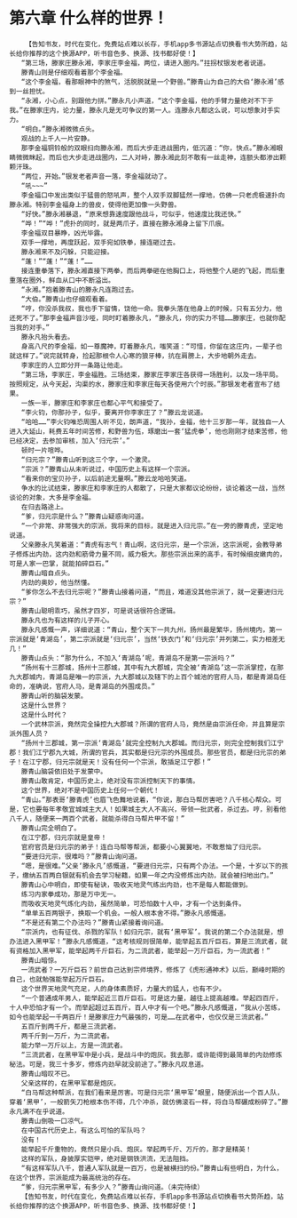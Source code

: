 # 第六章 什么样的世界！
        【告知书友，时代在变化，免费站点难以长存，手机app多书源站点切换看书大势所趋，站长给你推荐的这个换源APP，听书音色多、换源、找书都好使！】
       “第三场，滕家庄滕永湘，李家庄李金福，两位，请进入圈内。”拄拐杖银发老者说道。
       滕青山则是仔细观看着那个李金福。
       “这个李金福，看那眼神中的煞气，活脱脱就是一个野兽。”滕青山为自己的大伯‘滕永湘’感到一丝担忧。
       “永湘，小心点，别跟他力拼。”滕永凡小声道，“这个李金福，他的手臂力量绝对不下于我。”在滕家庄内，论力量，滕永凡是无可争议的第一人。连滕永凡都这么说，可以想象对手实力。
       “明白。”滕永湘微微点头。
       观战的上千人一片安静。
       那李金福铜铃般的双眼扫向滕永湘，而后大步走进战圈内，低沉道：“你，快点。”滕永湘眼睛微微眯起，而后也大步走进战圈内，二人对峙，滕永湘此刻不敢有一丝走神，连额头都渗出颗颗汗珠。
       “两位，开始。”银发老者声音一落，李金福就动了。
       “吼~~~”
       李金福口中发出类似于猛兽的怒吼声，整个人双手双脚猛然一撑地，仿佛一只老虎极速扑向滕永湘。特别李金福身上的兽皮，使得他更加像一头野兽。
       “好快。”滕永湘暴退，“原来想靠速度跟他战斗，可似乎，他速度比我还快。”
       “哗！”“哗！”虎扑的同时，就是两爪子，直接在滕永湘身上留下爪痕。
       李金福双目暴睁，凶光毕露。
       双手一撑地，再度跃起，双手宛如铁拳，接连砸过去。
       滕永湘来不及闪躲，只能迎接。
       “蓬！”“蓬！”“蓬！”……
       接连重拳落下，滕永湘直接下两拳，而后两拳砸在他胸口上，将他整个人砸的飞起，而后重重落在圈外，鲜血从口中不断溢出。
       “永湘。”抱着滕青山的滕永凡连跑过去。
       “大伯。”滕青山也仔细观看着。
       “哼，你没杀我叔，我也手下留情，饶他一命。我拳头落在他身上的时候，只有五分力，他还死不了。”那李金福声音沙哑，同时盯着滕永凡，“滕永凡，你的实力不错……滕家庄，也就你配当我的对手。”
       滕永凡抬头看去。
       身高八尺的李金福，如一尊魔神，盯着滕永凡，嗤笑道：“可惜，你留在这庄内，一辈子也就这样了。”说完就转身，捡起那根令人心寒的狼牙棒，抗在肩膀上，大步地朝外走去。
       李家庄的人立即分开一条路让他走。
       “第三场，李家庄，李金福胜。三场结束，滕家庄李家庄各获得一场胜利，以及一场平局。按照规定，从今天起，沟渠的水，滕家庄和李家庄每天各使用六个时辰。”那银发老者宣布了结果。
       一族一半，滕家庄和李家庄也都心平气和接受了。
       “李火钧，你那孙子，似乎，要离开你李家庄了？”滕云龙说道。
       “哈哈……”李火钧唯恐周围人听不见，朗声道，“我孙，金福，他十三岁那一年，就独自一人进入大延山，耗费五年时间苦修，和野兽为伍，琢磨出一套‘猛虎拳’，他也刚刚才结束苦修，他已经决定，去参加审核，加入‘归元宗’。”
       顿时一片喧哗。
       “归元宗？”滕青山听到这三个字，一个激灵。
       “宗派？”滕青山从未听说过，中国历史上有这样一个宗派。
       “看来你的宝贝孙子，以后前途无量啊。”滕云龙哈哈笑道。
       争水的比试结束，滕家庄和李家庄的人都散了，只是大家都议论纷纷，谈论着这一战，当然谈论的对象，大多是李金福。
       在归去路途上。
       “爹，归元宗是什么？”滕青山疑惑询问道。
       “一个非常、非常强大的宗派，我将来的目标，就是进入归元宗。”在一旁的滕青虎，坚定地说道。
       父亲滕永凡笑着道：“青虎有志气！青山啊，这归元宗，是一个宗派，这宗派呢，会教导弟子修炼出内劲，这内劲和筋骨力量不同，威力极大。那些宗派出来的高手，有时候细皮嫩肉的，可是人家一巴掌，就能拍碎巨石。”
       滕青山暗自点头。
       内劲的奥妙，他当然懂。
       “爹你怎么不去归元宗呢？”滕青山接着问道，“而且，难道没其他宗派了，就一定要进归元宗？”
       滕青山聪明乖巧，虽然才四岁，可是说话很符合逻辑。
       滕永凡也为有这样的儿子开心。
       滕永凡感慨一声，详细说道：“青山，整个天下一共九州，扬州最是繁华，扬州境内，第一宗派就是‘青湖岛’，第二宗派就是‘归元宗’，当然‘铁衣门’和‘归元宗’并列第二，实力相差无几！”
       滕青山点头：“那为什么，不加入‘青湖岛’呢，青湖岛不是第一宗派吗？”
       “扬州有十三郡城，扬州十三郡城，其中有九大郡城，完全被‘青湖岛’这一宗派掌控，在那九大郡城内，青湖岛是唯一的宗派，九大郡城以及辖下的上百个城池的官府人马，都是青湖岛任命的，准确说，官府人马，是青湖岛的外围成员。”
       滕青山听的脑袋发蒙。
       这是什么世界？
       这是什么时代？
       一个武林宗派，竟然完全操控九大郡城？所谓的官府人马，竟然是由宗派任命，并且算是宗派外围人员？
       “扬州十三郡城，第一宗派‘青湖岛’就完全控制九大郡城。而归元宗，则完全控制我们江宁郡！我们江宁郡九大城，所谓的官兵，其实都是归元宗的外围成员。那些官员，都是归元宗的弟子！在江宁郡，归元宗就是天！没有任何一个宗派，敢插足江宁郡！”
       滕青山脑袋依旧处于发蒙中。
       滕青山敢肯定，中国历史上，绝对没有宗派控制天下的事情。
       这个世界，绝对不是中国历史上任何一个朝代！
       “青山。”那表哥‘滕青虎’也眉飞色舞地说着，“你说，那白马帮厉害吧？八千核心帮众。可是，它也要每年孝敬宜城城主大人！如果城主大人不高兴，带领一批武者，杀过去。哼，别看他八千人，随便来一两百个武者，就能杀得白马帮片甲不留！”
       滕青山完全明白了。
       在江宁郡，归元宗就是皇帝！
       官府官员是归元宗的弟子！连白马帮等帮派，都要小心翼翼地，不敢惹恼了归元宗。
       “要进归元宗，很难吗？”滕青山询问道。
       “嗯，是很难。”父亲‘滕永凡’感慨道，“要进归元宗，只有两个办法。一个是，十岁以下的孩子，缴纳五百两白银就有机会去学习秘籍，如果一年之内没修炼出内劲，就会被扫地出门。”
       滕青山心中明白，即使有秘诀，吸收天地灵气练出内劲，也不是每人都能做到。
       练习内家拳成功，那是万中无一。
       而吸收天地灵气炼化内劲，虽然简单，可恐怕数十人中，才有一个达到条件。
       “单单五百两银子，换取一个机会。一般人根本舍不得。”滕永凡感慨道。
       “不是还有第二个办法吗？”滕青山紧接着询问道。
       “宗派内，也有征伐、杀戮的军队！如归元宗，就有‘黑甲军’。我说的第二个办法就是，想办法进入黑甲军！”滕永凡感慨道，“这考核规则很简单，能举起五百斤巨石，算是三流武者，就有资格加入黑甲军，能举起两千斤巨石，为二流武者，能举起一万斤巨石，为一流武者！”
       滕青山暗惊。
       一流武者？一万斤巨石？前世自己达到宗师境界，修炼了《虎形通神术》以后，巅峰时期的自己，也就勉强能举起万斤巨石。
       这个世界天地灵气充足，人的身体素质好，力量大的猛人，也有不少。
       “一个普通成年男人，能举起近三百斤巨石。可是这力量，越往上提高越难。举起四百斤，十人中恐怕才有一个。而举起超过五百斤，百人中才有一个吧。”滕永凡感慨道，“我从小苦练，如今也能举起一千两百斤！是滕家庄力气最强的，可是……在武者中，也仅仅是三流武者。”
       五百斤到两千斤，都是三流武者。
       两千斤到一万斤，为二流武者。
       能力举一万斤以上，方是一流武者。
       “三流武者，在黑甲军中是小兵，是战斗中的炮灰。我去那，或许能得到最简单的内劲修炼秘法。可是，我三十多岁，修炼内劲早就没前途了。”滕永凡叹息道。
       滕青山暗叹不已。
       父亲这样的，在黑甲军都是炮灰。
       “白马帮这种帮派，在我们看来是厉害。可是归元宗‘黑甲军’眼里，随便派出一个百人队，穿着‘黑甲’，一般箭矢刀枪根本伤不得，几个冲杀，就仿佛滚石一样，将白马帮碾成粉碎了。”滕永凡满不在乎说道。
       滕青山倒吸一口凉气。
       在中国古代历史上，有这么可怕的军队吗？
       没有！
       能举起千斤重物的，竟然只是小兵、炮灰。举起两千斤、万斤的，那才是精英！
       这样的军队，身披厚实铠甲，绝对是钢铁洪流，无法阻挡。
       “有这样军队八千，普通人军队就是一百万，也是被横扫的份。”滕青山有些明白，为什么，在这个世界，宗派能成为最高统治的存在。
       “爹，归元宗黑甲军，有多少人？”滕青山询问道。（未完待续）
       【告知书友，时代在变化，免费站点难以长存，手机app多书源站点切换看书大势所趋，站长给你推荐的这个换源APP，听书音色多、换源、找书都好使！】